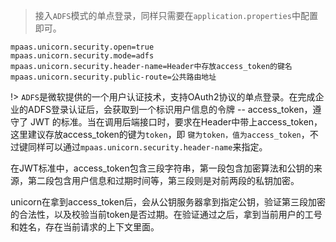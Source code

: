 > 接入`ADFS`模式的单点登录，同样只需要在`application.properties`中配置即可。
```properties
mpaas.unicorn.security.open=true
mpaas.unicorn.security.mode=adfs
mpaas.unicorn.security.header-name=Header中存放access_token的键名
mpaas.unicorn.security.public-route=公共路由地址
```

!> `ADFS`是微软提供的一个用户认证技术，支持OAuth2协议的单点登录。在完成企业的ADFS登录认证后，会获取到一个标识用户信息的令牌 -- access_token，遵守了 JWT 的标准。当在调用后端接口时，要求在Header中带上access_token，这里建议存放access_token的键为`token`，即 `键为token，值为access_token`，不过键同样可以通过`mpaas.unicorn.security.header-name`来指定。

在JWT标准中，access_token包含三段字符串，第一段包含加密算法和公钥的来源，第二段包含用户信息和过期时间等，第三段则是对前两段的私钥加密。

unicorn在拿到access_token后，会从公钥服务器拿到指定公钥，验证第三段加密的合法性，以及校验当前token是否过期。在验证通过之后，拿到当前用户的工号和姓名，存在当前请求的上下文里面。

